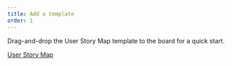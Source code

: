 ```yaml
---
title: Add a template
order: 1
---
```

 
Drag-and-drop the User Story Map template to the board for a quick start.

[User Story Map](template:o9J_kyVUjp8=)

